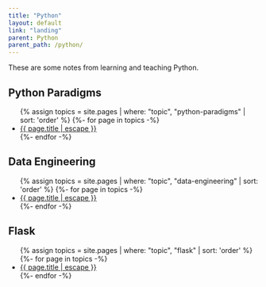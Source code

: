 ```yaml
---
title: "Python"
layout: default
link: "landing"
parent: Python
parent_path: /python/
---
```

These are some notes from learning and teaching Python.


## Python Paradigms
<ul>
{% assign topics = site.pages | where: "topic", "python-paradigms" | sort: 'order' %}
{%- for page in topics -%}
  <li>
    <a href="{{ page.url | relative_url }}">
      {{ page.title | escape }}
    </a>
  </li>
{%- endfor -%}
</ul>

## Data Engineering
<ul>
{% assign topics = site.pages | where: "topic", "data-engineering" | sort: 'order' %}
{%- for page in topics -%}
  <li>
    <a href="{{ page.url | relative_url }}">
      {{ page.title | escape }}
    </a>
  </li>
{%- endfor -%}
</ul>

## Flask
<ul>
{% assign topics = site.pages | where: "topic", "flask" | sort: 'order' %}
{%- for page in topics -%}
  <li>
    <a href="{{ page.url | relative_url }}">
      {{ page.title | escape }}
    </a>
  </li>
{%- endfor -%}
</ul>